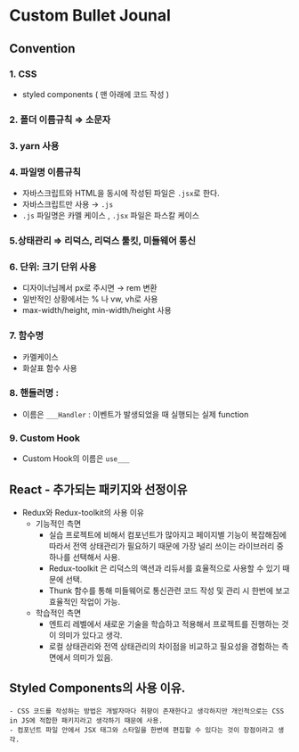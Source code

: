 # Custom Bullet Jounal

## Convention
### 1. **CSS**

- styled components ( 맨 아래에 코드 작성 )

### 2. 폴더 이름규칙 ⇒ 소문자

### 3. yarn 사용

### 4. 파일명 이름규칙

- 자바스크립트와 HTML을 동시에 작성된 파일은 `.jsx`로 한다.
- 자바스크립트만 사용 → `.js`
- `.js` 파일명은 카멜 케이스 , `.jsx` 파일은 파스칼 케이스

### 5.상태관리 ⇒ 리덕스, 리덕스 툴킷, 미들웨어 통신

### 6. 단위: 크기 단위 사용

- 디자이너님께서 px로 주시면 → rem 변환
- 일반적인 상황에서는 % 나 vw, vh로 사용
- max-width/height, min-width/height 사용

### 7. 함수명

- 카멜케이스
- 화살표 함수 사용

### 8.  핸들러명 :

- 이름은 `___Handler` : 이벤트가 발생되었을 때 실행되는 실제 function

### 9. Custom Hook

- Custom Hook의 이름은 `use___`
  
     
  
    
## React - 추가되는 패키지와 선정이유
- Redux와 Redux-toolkit의 사용 이유
    - 기능적인 측면
        - 실습 프로젝트에 비해서 컴포넌트가 많아지고 페이지별 기능이 복잡해짐에 따라서 전역 상태관리가 필요하기 때문에 가장 널리 쓰이는 라이브러리 중 하나를 선택해서 사용.
        - Redux-toolkit 은 리덕스의 액션과 리듀서를 효율적으로 사용할 수 있기 때문에 선택.
        - Thunk 함수를 통해 미들웨어로 통신관련 코드 작성 및 관리 시 한번에 보고 효율적인 작업이 가능.
    - 학습적인 측면
        - 엔트리 레벨에서 새로운 기술을 학습하고 적용해서 프로젝트를 진행하는 것이 의미가 있다고 생각.
        - 로컬 상태관리와 전역 상태관리의 차이점을 비교하고 필요성을 경험하는 측면에서 의미가 있음.
        
## Styled Components의 사용 이유.
    - CSS 코드를 작성하는 방법은 개발자마다 취향이 존재한다고 생각하지만 개인적으로는 CSS in JS에 적합한 패키지라고 생각하기 때문에 사용.
    - 컴포넌트 파일 안에서 JSX 태그와 스타일을 한번에 편집할 수 있다는 것이 장점이라고 생각.
